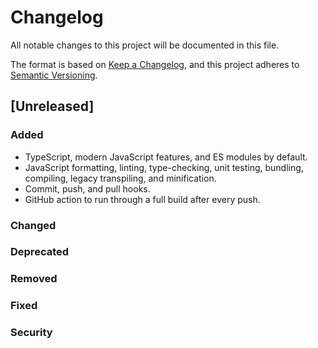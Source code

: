 # Changelog
All notable changes to this project will be documented in this file.

The format is based on [Keep a Changelog](https://keepachangelog.com/en/1.0.0/),
and this project adheres to [Semantic Versioning](https://semver.org/spec/v2.0.0.html).

## [Unreleased]

### Added
- TypeScript, modern JavaScript features, and ES modules by default.
- JavaScript formatting, linting, type-checking, unit testing, bundling, compiling, legacy transpiling, and minification.
- Commit, push, and pull hooks.
- GitHub action to run through a full build after every push.

### Changed

### Deprecated

### Removed

### Fixed

### Security